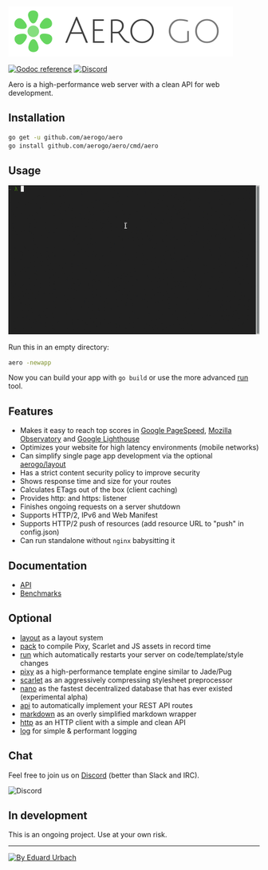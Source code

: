 ![Aero Go Logo](docs/images/aero.go.png)

[![Godoc reference][godoc-image]][godoc-url]
[![Discord][discord-image]][discord-url]

Aero is a high-performance web server with a clean API for web development.

## Installation

```bash
go get -u github.com/aerogo/aero
go install github.com/aerogo/aero/cmd/aero
```

## Usage

![Aero usage](docs/usage.gif)

Run this in an empty directory:

```bash
aero -newapp
```

Now you can build your app with `go build` or use the more advanced [run](https://github.com/aerogo/run) tool.

## Features

- Makes it easy to reach top scores in [Google PageSpeed](https://developers.google.com/speed/pagespeed/insights/), [Mozilla Observatory](https://observatory.mozilla.org/) and [Google Lighthouse](https://developers.google.com/web/tools/lighthouse/)
- Optimizes your website for high latency environments (mobile networks)
- Can simplify single page app development via the optional [aerogo/layout](https://github.com/aerogo/layout)
- Has a strict content security policy to improve security
- Shows response time and size for your routes
- Calculates ETags out of the box (client caching)
- Provides http: and https: listener
- Finishes ongoing requests on a server shutdown
- Supports HTTP/2, IPv6 and Web Manifest
- Supports HTTP/2 push of resources (add resource URL to "push" in config.json)
- Can run standalone without `nginx` babysitting it

## Documentation

- [API](docs/API.md)
- [Benchmarks](docs/Benchmarks.md)

## Optional

- [layout](https://github.com/aerogo/layout) as a layout system
- [pack](https://github.com/aerogo/pack) to compile Pixy, Scarlet and JS assets in record time
- [run](https://github.com/aerogo/run) which automatically restarts your server on code/template/style changes
- [pixy](https://github.com/aerogo/pixy) as a high-performance template engine similar to Jade/Pug
- [scarlet](https://github.com/aerogo/scarlet) as an aggressively compressing stylesheet preprocessor
- [nano](https://github.com/aerogo/nano) as the fastest decentralized database that has ever existed (experimental alpha)
- [api](https://github.com/aerogo/api) to automatically implement your REST API routes
- [markdown](https://github.com/aerogo/markdown) as an overly simplified markdown wrapper
- [http](https://github.com/aerogo/http) as an HTTP client with a simple and clean API
- [log](https://github.com/aerogo/log) for simple & performant logging

## Chat

Feel free to join us on [Discord][discord-url] (better than Slack and IRC).

![Discord](https://puu.sh/y62bO/bfb44dbd11.png)

## In development

This is an ongoing project. Use at your own risk.

---

[![By Eduard Urbach](http://forthebadge.com/images/badges/built-with-love.svg)](https://github.com/blitzprog)

[godoc-image]: https://godoc.org/github.com/aerogo/aero?status.svg
[godoc-url]: https://godoc.org/github.com/aerogo/aero
[discord-image]: https://img.shields.io/badge/discord-aero-738bd7.svg
[discord-url]: https://discord.gg/vyk2MnK
